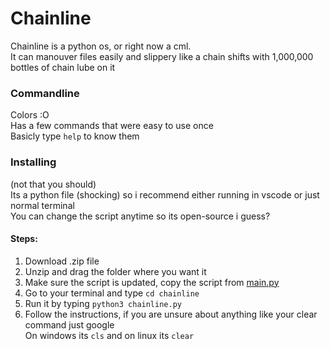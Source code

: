 # Chainline <br>
Chainline is a python os, or right now a cml. <br>
It can manouver files easily and slippery like a chain shifts with 1,000,000 bottles of chain lube on it <br>
### Commandline
Colors :O <br>
Has a few commands that were easy to use once <br>
Basicly type `help` to know them <br>
### Installing<br>
(not that you should)<br>
Its a python file (shocking) so i recommend either running in vscode or just normal terminal<br>
You can change the script anytime so its open-source i guess?<br>
#### Steps:
1. Download .zip file
2. Unzip and drag the folder where you want it
3. Make sure the script is updated, copy the script from [main.py](https://github.com/simon-esp/ChainLine/blob/main/main.py)
4. Go to your terminal and type `cd chainline`
5. Run it by typing `python3 chainline.py`
6. Follow the instructions, if you are unsure about anything like your clear command just google<br>
   On windows its `cls` and on linux its `clear`
